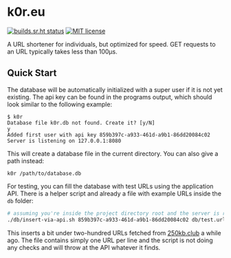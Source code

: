 # k0r.eu

[![builds.sr.ht status](https://builds.sr.ht/~koehr/k0r/.svg)](https://builds.sr.ht/~koehr/k0r/?)
[![MIT license](https://img.shields.io/badge/license-MIT-blueviolet.svg)](https://opensource.org/licenses/MIT)

A URL shortener for individuals, but optimized for speed. GET requests to an URL typically takes less than 100µs.

Quick Start
-----------

The database will be automatically initialized with a super user if it is not yet existing. The api key can be found in the programs output, which should look similar to the following example:

```
$ k0r
Database file k0r.db not found. Create it? [y/N]
y
Added first user with api key 859b397c-a933-461d-a9b1-86dd20084c02
Server is listening on 127.0.0.1:8080
```

This will create a database file in the current directory. You can also give a path instead:

```
k0r /path/to/database.db
```

For testing, you can fill the database with test URLs using the application API. There is a helper script and already a file with example URLs inside the `db` folder:

```sh
# assuming you're inside the project directory root and the server is running
./db/insert-via-api.sh 859b397c-a933-461d-a9b1-86dd20084c02 db/test.urls
```

This inserts a bit under two-hundred URLs fetched from [250kb.club](https://git.sr.ht/~koehr/the-250kb-club/tree/main/item/pages.txt) a while ago. The file contains simply one URL per line and the script is not doing any checks and will throw at the API whatever it finds.
